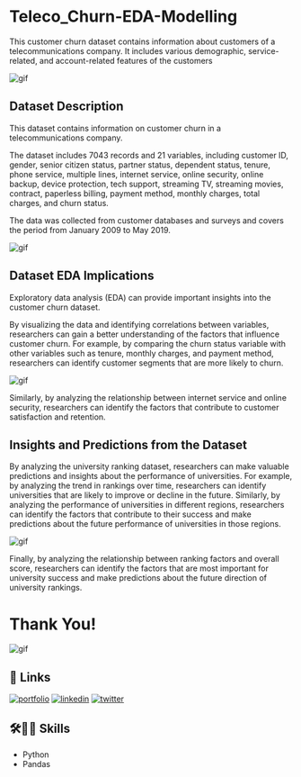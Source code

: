 
# Teleco_Churn-EDA-Modelling

This customer churn dataset contains information about customers of a telecommunications company. It includes various demographic, service-related, and account-related features of the customers


![gif](https://github.com/ak-rana/Teleco_Churn-EDA-Modelling/assets/90442901/52cb25fc-67fe-43e6-b074-f184ba3adfa3)



## Dataset Description

This dataset contains information on customer churn in a telecommunications company. 

The dataset includes 7043 records and 21 variables, including customer ID, gender, senior citizen status, partner status, dependent status, tenure, phone service, multiple lines, internet service, online security, online backup, device protection, tech support, streaming TV, streaming movies, contract, paperless billing, payment method, monthly charges, total charges, and churn status. 

The data was collected from customer databases and surveys and covers the period from January 2009 to May 2019.

![gif](https://i0.wp.com/marketreserach167078276.files.wordpress.com/2022/06/instant-redeemable-coupons-irc-.gif?ssl=1?ssl=1)
## Dataset EDA Implications

Exploratory data analysis (EDA) can provide important insights into the customer churn dataset. 

By visualizing the data and identifying correlations between variables, researchers can gain a better understanding of the factors that influence customer churn. For example, by comparing the churn status variable with other variables such as tenure, monthly charges, and payment method, researchers can identify customer segments that are more likely to churn. 


![gif](https://images.squarespace-cdn.com/content/v1/588f9607bebafbc786f8c5f8/1607924812500-Y1JR8L6XP5NKF2YPHDUX/image6.png)


Similarly, by analyzing the relationship between internet service and online security, researchers can identify the factors that contribute to customer satisfaction and retention.


## Insights and Predictions from the Dataset
By analyzing the university ranking dataset, researchers can make valuable predictions and insights about the performance of universities. For example, by analyzing the trend in rankings over time, researchers can identify universities that are likely to improve or decline in the future. Similarly, by analyzing the performance of universities in different regions, researchers can identify the factors that contribute to their success and make predictions about the future performance of universities in those regions. 


![gif](https://media2.giphy.com/media/h7oDNn58aVDx0OFBUe/200w.gif)


Finally, by analyzing the relationship between ranking factors and overall score, researchers can identify the factors that are most important for university success and make predictions about the future direction of university rankings.

# Thank You!

![gif](https://media1.giphy.com/headers/GitHub/w8ZJLtJbmuph.gif)


## 🔗 Links
[![portfolio](https://img.shields.io/badge/my_portfolio-000?style=for-the-badge&logo=ko-fi&logoColor=white)](https://github.com/ak-rana?tab=repositories)
[![linkedin](https://img.shields.io/badge/linkedin-0A66C2?style=for-the-badge&logo=linkedin&logoColor=white)](https://www.linkedin.com/in/akanksharana-/)
[![twitter](https://img.shields.io/badge/twitter-1DA1F2?style=for-the-badge&logo=twitter&logoColor=white)](https://twitter.com/i_akankshaRana)


## 🛠👩‍💻 Skills 

- Python
- Pandas

